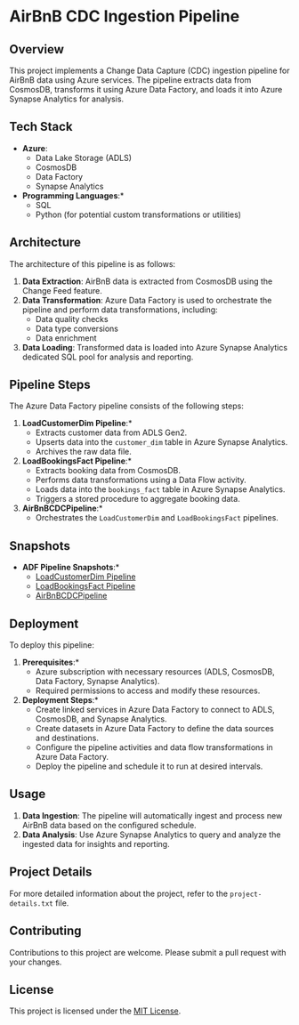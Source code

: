 # AirBnB CDC Ingestion Pipeline

## Overview

This project implements a Change Data Capture (CDC) ingestion pipeline for AirBnB data using Azure services. The pipeline extracts data from CosmosDB, transforms it using Azure Data Factory, and loads it into Azure Synapse Analytics for analysis.

## Tech Stack

* **Azure**:
    * Data Lake Storage (ADLS)
    * CosmosDB
    * Data Factory
    * Synapse Analytics
* **Programming Languages**:*
    * SQL
    * Python (for potential custom transformations or utilities)

## Architecture

The architecture of this pipeline is as follows:

1.  **Data Extraction**: AirBnB data is extracted from CosmosDB using the Change Feed feature.
2.  **Data Transformation**: Azure Data Factory is used to orchestrate the pipeline and perform data transformations, including:
    * Data quality checks
    * Data type conversions
    * Data enrichment
3.  **Data Loading**: Transformed data is loaded into Azure Synapse Analytics dedicated SQL pool for analysis and reporting.

## Pipeline Steps

The Azure Data Factory pipeline consists of the following steps:

1.  **LoadCustomerDim Pipeline**:*
    * Extracts customer data from ADLS Gen2.
    * Upserts data into the `customer_dim` table in Azure Synapse Analytics.
    * Archives the raw data file.
2.  **LoadBookingsFact Pipeline**:*
    * Extracts booking data from CosmosDB.
    * Performs data transformations using a Data Flow activity.
    * Loads data into the `bookings_fact` table in Azure Synapse Analytics.
    * Triggers a stored procedure to aggregate booking data.
3.  **AirBnBCDCPipeline**:*
    * Orchestrates the `LoadCustomerDim` and `LoadBookingsFact` pipelines.

## Snapshots

* **ADF Pipeline Snapshots**:*
    * [LoadCustomerDim Pipeline](path/to/LoadCustomerDim.png)
    * [LoadBookingsFact Pipeline](path/to/LoadBookingsFact.png)
    * [AirBnBCDCPipeline](path/to/AirBnBCDCPipeline.png)

## Deployment

To deploy this pipeline:

1.  **Prerequisites**:*
    * Azure subscription with necessary resources (ADLS, CosmosDB, Data Factory, Synapse Analytics).
    * Required permissions to access and modify these resources.
2.  **Deployment Steps**:*
    * Create linked services in Azure Data Factory to connect to ADLS, CosmosDB, and Synapse Analytics.
    * Create datasets in Azure Data Factory to define the data sources and destinations.
    * Configure the pipeline activities and data flow transformations in Azure Data Factory.
    * Deploy the pipeline and schedule it to run at desired intervals.

## Usage

1.  **Data Ingestion**: The pipeline will automatically ingest and process new AirBnB data based on the configured schedule.
2.  **Data Analysis**: Use Azure Synapse Analytics to query and analyze the ingested data for insights and reporting.

## Project Details

For more detailed information about the project, refer to the `project-details.txt` file.

## Contributing

Contributions to this project are welcome. Please submit a pull request with your changes.

## License

This project is licensed under the [MIT License](LICENSE).
